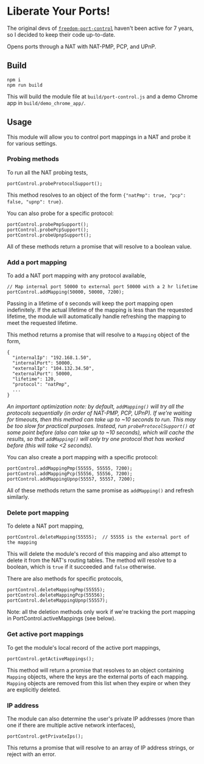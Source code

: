 # Liberate Your Ports!

The original devs of
[`freedom-port-control`](https://github.com/freedomjs/freedom-port-control)
haven't been active for 7 years, so I decided to keep their code up-to-date.

Opens ports through a NAT with NAT-PMP, PCP, and UPnP.

## Build

```
npm i
npm run build
```

This will build the module file at `build/port-control.js` and a demo Chrome app in `build/demo_chrome_app/`.

## Usage

This module will allow you to control port mappings in a NAT and probe it for various settings.

### Probing methods

To run all the NAT probing tests,

```
portControl.probeProtocolSupport();
```

This method resolves to an object of the form `{"natPmp": true, "pcp": false, "upnp": true}`.

You can also probe for a specific protocol:

```
portControl.probePmpSupport();
portControl.probePcpSupport();
portControl.probeUpnpSupport();
```
All of these methods return a promise that will resolve to a boolean value.

### Add a port mapping

To add a NAT port mapping with any protocol available,

```
// Map internal port 50000 to external port 50000 with a 2 hr lifetime
portControl.addMapping(50000, 50000, 7200);
```
Passing in a lifetime of `0` seconds will keep the port mapping open indefinitely. If the actual lifetime of the mapping is less than the requested lifetime, the module will automatically handle refreshing the mapping to meet the requested lifetime.

This method returns a promise that will resolve to a `Mapping` object of the form,
```
{
  "internalIp": "192.168.1.50", 
  "internalPort": 50000, 
  "externalIp": "104.132.34.50", 
  "externalPort": 50000,
  "lifetime": 120,
  "protocol": "natPmp",
  ...
}
```

_An important optimization note: by default, `addMapping()` will try all the protocols sequentially (in order of NAT-PMP, PCP, UPnP). If we're waiting for timeouts, then this method can take up to ~10 seconds to run. This may be too slow for practical purposes. Instead, run `probeProtocolSupport()` at some point before (also can take up to ~10 seconds), which will cache the results, so that `addMapping()` will only try one protocol that has worked before (this will take <2 seconds)._

You can also create a port mapping with a specific protocol:

```
portControl.addMappingPmp(55555, 55555, 7200);
portControl.addMappingPcp(55556, 55556, 7200);
portControl.addMappingUpnp(55557, 55557, 7200);
```

All of these methods return the same promise as `addMapping()` and refresh similarly.

### Delete port mapping

To delete a NAT port mapping,

```
portControl.deleteMapping(55555);  // 55555 is the external port of the mapping
```

This will delete the module's record of this mapping and also attempt to delete it from the NAT's routing tables. The method will resolve to a boolean, which is `true` if it succeeded and `false` otherwise.

There are also methods for specific protocols,

```
portControl.deleteMappingPmp(55555);
portControl.deleteMappingPcp(55556);
portControl.deleteMappingUpnp(55557);
```

Note: all the deletion methods only work if we're tracking the port mapping in PortControl.activeMappings (see below).

### Get active port mappings

To get the module's local record of the active port mappings,

```
portControl.getActiveMappings();
```

This method will return a promise that resolves to an object containing `Mapping` objects, where the keys are the external ports of each mapping. `Mapping` objects are removed from this list when they expire or when they are explicitly deleted.

### IP address

The module can also determine the user's private IP addresses (more than one if there are multiple active network interfaces),

```
portControl.getPrivateIps();
```

This returns a promise that will resolve to an array of IP address strings, or reject with an error.
